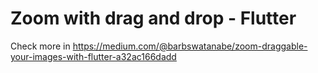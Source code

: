 # Zoom with drag and drop - Flutter

Check more in https://medium.com/@barbswatanabe/zoom-draggable-your-images-with-flutter-a32ac166dadd

